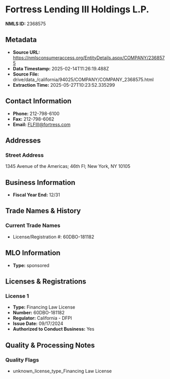 # Fortress Lending III Holdings L.P.

**NMLS ID:** 2368575

## Metadata
- **Source URL:** https://nmlsconsumeraccess.org/EntityDetails.aspx/COMPANY/2368575
- **Data Timestamp:** 2025-02-14T11:26:19.488Z
- **Source File:** drive/data_/california/94025/COMPANY/COMPANY_2368575.html
- **Extraction Time:** 2025-05-27T10:23:52.335299

## Contact Information
- **Phone:** 212-798-6100
- **Fax:** 212-798-6062
- **Email:** FLFIII@fortress.com

## Addresses
### Street Address
1345 Avenue of the Americas; 46th Fl; New York, NY 10105

## Business Information
- **Fiscal Year End:** 12/31

## Trade Names & History
### Current Trade Names
- License/Registration #: 60DBO-181182

## MLO Information
- **Type:** sponsored

## Licenses & Registrations

### License 1
- **Type:** Financing Law License
- **Number:** 60DBO-181182
- **Regulator:** California - DFPI
- **Issue Date:** 09/17/2024
- **Authorized to Conduct Business:** Yes

## Quality & Processing Notes
### Quality Flags
- unknown_license_type_Financing Law License
